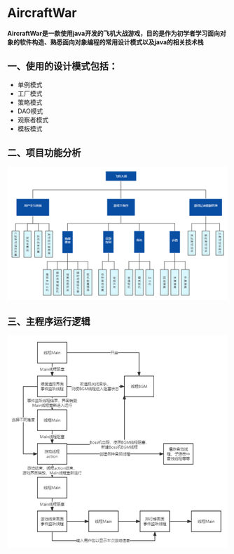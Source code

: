 # AircraftWar
**AircraftWar是一款使用java开发的飞机大战游戏，目的是作为初学者学习面向对象的软件构造、熟悉面向对象编程的常用设计模式以及java的相关技术栈**

## 一、使用的设计模式包括：

* 单例模式
* 工厂模式
* 策略模式
* DAO模式
* 观察者模式
* 模板模式

## 二、项目功能分析
![系统功能分析](functional_level.png)

## 三、主程序运行逻辑
![系统功能分析](functional_logic.png)

